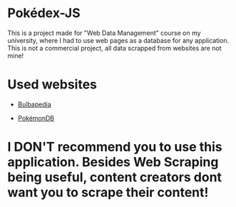 # Pokédex-JS

This is a project made for "Web Data Management" course on my university, where I had to use web pages as a database for any application. This is not a commercial project, all data scrapped from websites are not mine!


# Used websites

- [Bulbapedia](https://bulbapedia.bulbagarden.net/wiki/Main_Page)

- [PokémonDB](https://pokemondb.net)

# I DON'T recommend you to use this application. Besides Web Scraping being useful, content creators dont want you to scrape their content!
